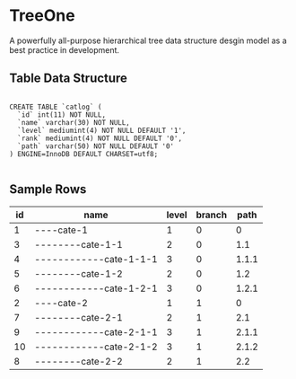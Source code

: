 # TreeOne
A powerfully all-purpose hierarchical tree data structure desgin model as a best practice in development. 

## Table Data Structure

```

CREATE TABLE `catlog` (
  `id` int(11) NOT NULL,
  `name` varchar(30) NOT NULL,
  `level` mediumint(4) NOT NULL DEFAULT '1',
  `rank` mediumint(4) NOT NULL DEFAULT '0',
  `path` varchar(50) NOT NULL DEFAULT '0'
) ENGINE=InnoDB DEFAULT CHARSET=utf8;
  
```

##  Sample Rows
id | name | level | branch | path 
--- | --- | --- | --- | --- 
1 | ----cate-1 | 1 | 0 | 0 
3 | --------cate-1-1 | 2 | 0 | 1.1 
4 | ------------cate-1-1-1 | 3 | 0 | 1.1.1 
5 | --------cate-1-2 | 2 | 0 | 1.2 
6 | ------------cate-1-2-1 | 3 | 0 | 1.2.1 
2 | ----cate-2 | 1 | 1 | 0 
7 | --------cate-2-1 | 2 | 1 | 2.1 
9 | ------------cate-2-1-1 | 3 | 1 | 2.1.1 
10 | ------------cate-2-1-2 | 3 | 1 | 2.1.2 
8 | --------cate-2-2 | 2 | 1 | 2.2
